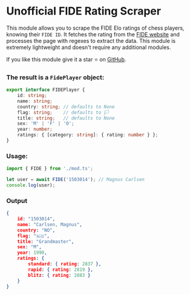 
# Unofficial FIDE Rating Scraper

This module allows you to scrape the FIDE Elo ratings of chess players,
knowing their `FIDE ID`.
It fetches the rating from the [FIDE website](https://ratings.fide.com/)
and processes the page with regexes to extract the data.
This module is extremely lightweight and doesn't require any additional modules.

If you like this module give it a star ⭐️ on
[GitHub](https://github.com/Cristian-A/fide_rs).

### The result is a `FidePlayer` object:

```ts
export interface FIDEPlayer {
	id: string;
	name: string;
	country: string; // defaults to None
	flag: string;    // defaults to 🏳️
	title: string;   // defaults to None
	sex: 'M' | 'F' | 'O';
	year: number;
	ratings: { [category: string]: { rating: number } };
}
```

### Usage:

```ts
import { FIDE } from './mod.ts';

let user = await FIDE('1503014'); // Magnus Carlsen
console.log(user);
```

### Output

```json
{
    id: "1503014",
    name: "Carlsen, Magnus",
    country: "NO",
    flag: "🇳🇴",
    title: "Grandmaster",
    sex: "M",
    year: 1990,
    ratings: {
        standard: { rating: 2837 },
        rapid: { rating: 2819 },
        blitz: { rating: 2883 }
    }
}
```
